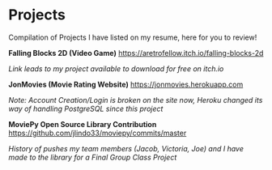 # Projects
Compilation of Projects I have listed on my resume, here for you to review!

**Falling Blocks 2D (Video Game)**
https://aretrofellow.itch.io/falling-blocks-2d

*Link leads to my project available to download for free on itch.io*

**JonMovies (Movie Rating Website)** 
https://jonmovies.herokuapp.com

*Note: Account Creation/Login is broken on the site now, Heroku changed its way of handling PostgreSQL since this project*

**MoviePy Open Source Library Contribution**
https://github.com/jlindo33/moviepy/commits/master

*History of pushes my team members (Jacob, Victoria, Joe) and I have made to the library for a Final Group Class Project*
